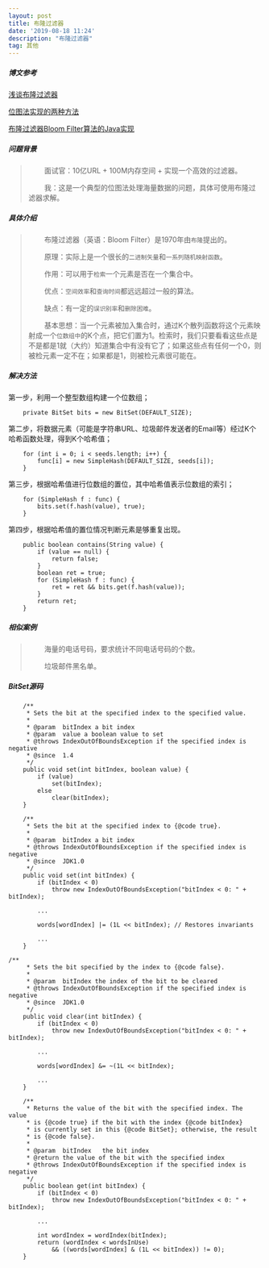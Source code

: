 ```yaml
---
layout: post
title: 布隆过滤器
date: '2019-08-18 11:24'
description: "布隆过滤器"
tag: 其他
---
```


##### 博文参考

[浅谈布隆过滤器](https://juejin.im/post/5bda58c66fb9a0222e0c9828)

[位图法实现的两种方法](https://blog.csdn.net/y999666/article/details/51220833)

[布隆过滤器Bloom Filter算法的Java实现](https://blog.csdn.net/jdsjlzx/article/details/43916241)



##### 问题背景

>         面试官：10亿URL + 100M内存空间 + 实现一个高效的过滤器。
>
>         我：这是一个典型的位图法处理海量数据的问题，具体可使用布隆过滤器求解。



##### 具体介绍

>         布隆过滤器（英语：Bloom Filter）是1970年由`布隆`提出的。
>
>         原理：实际上是一个很长的`二进制矢量`和`一系列随机映射函数`。
>
>         作用：可以用于`检索`一个元素是否在一个集合中。
>
>         优点：`空间效率`和`查询时间`都远远超过一般的算法。
>
>         缺点：有一定的`误识别率`和`删除困难`。
>
>         基本思想：当一个元素被加入集合时，通过K个散列函数将这个元素映射成一个`位数组中`的K个点，把它们置为1。检索时，我们只要看看这些点是不是都是1就（大约）知道集合中有没有它了；如果这些点有任何一个0，则被检元素一定不在；如果都是1，则被检元素很可能在。



##### 解决方法

第一步，利用一个整型数组构建一个位数组；

```
    private BitSet bits = new BitSet(DEFAULT_SIZE);
```

第二步，将数据元素（可能是字符串URL、垃圾邮件发送者的Email等）经过K个哈希函数处理，得到K个哈希值；

```
    for (int i = 0; i < seeds.length; i++) {
        func[i] = new SimpleHash(DEFAULT_SIZE, seeds[i]);
    }
```

第三步，根据哈希值进行位数组的置位，其中哈希值表示位数组的索引；

```
    for (SimpleHash f : func) {
        bits.set(f.hash(value), true);
    }
```

第四步，根据哈希值的置位情况判断元素是够重复出现。

```
    public boolean contains(String value) {
        if (value == null) {
            return false;
        }
        boolean ret = true;
        for (SimpleHash f : func) {
            ret = ret && bits.get(f.hash(value));
        }
        return ret;
    }
```



##### 相似案例

>         海量的电话号码，要求统计不同电话号码的个数。
>
>         垃圾邮件黑名单。



##### BitSet源码

```
    /**
     * Sets the bit at the specified index to the specified value.
     *
     * @param  bitIndex a bit index
     * @param  value a boolean value to set
     * @throws IndexOutOfBoundsException if the specified index is negative
     * @since  1.4
     */
    public void set(int bitIndex, boolean value) {
        if (value)
            set(bitIndex);
        else
            clear(bitIndex);
    }
```

```
    /**
     * Sets the bit at the specified index to {@code true}.
     *
     * @param  bitIndex a bit index
     * @throws IndexOutOfBoundsException if the specified index is negative
     * @since  JDK1.0
     */
    public void set(int bitIndex) {
        if (bitIndex < 0)
            throw new IndexOutOfBoundsException("bitIndex < 0: " + bitIndex);

        ...

        words[wordIndex] |= (1L << bitIndex); // Restores invariants

        ...
    }
```

```
/**
     * Sets the bit specified by the index to {@code false}.
     *
     * @param  bitIndex the index of the bit to be cleared
     * @throws IndexOutOfBoundsException if the specified index is negative
     * @since  JDK1.0
     */
    public void clear(int bitIndex) {
        if (bitIndex < 0)
            throw new IndexOutOfBoundsException("bitIndex < 0: " + bitIndex);

        ...

        words[wordIndex] &= ~(1L << bitIndex);

        ...
    }
```

```
    /**
     * Returns the value of the bit with the specified index. The value
     * is {@code true} if the bit with the index {@code bitIndex}
     * is currently set in this {@code BitSet}; otherwise, the result
     * is {@code false}.
     *
     * @param  bitIndex   the bit index
     * @return the value of the bit with the specified index
     * @throws IndexOutOfBoundsException if the specified index is negative
     */
    public boolean get(int bitIndex) {
        if (bitIndex < 0)
            throw new IndexOutOfBoundsException("bitIndex < 0: " + bitIndex);

        ...

        int wordIndex = wordIndex(bitIndex);
        return (wordIndex < wordsInUse)
            && ((words[wordIndex] & (1L << bitIndex)) != 0);
    }
```

